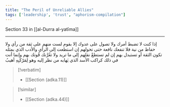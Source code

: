 ```yaml
---
title: "The Peril of Unreliable Allies"
tags: ['leadership', 'trust', "aphorism-compilation"]
---
```


 Section 33 in [[al-Durra al-yatīma]]

---
إذا كنت لا تضبط أمرك ولا تصول على عدوك إلا بقوم لست منهم على ثقة من رأي ولا حفاظ من نية فلا تنفعك نافعة حتى تحولهم إن استطعت إلى الرأي والأدب الذي بمثله تكون الثقة أو تستبدل بهم إن لم تستطعْ نقلهم إلى ما تريد ولا تغُرَّنك قُوتك بهم وإنما أنت في ذلك كراكب الأسد الذي يَهابه من نظر إليه وهو لِمَرْكَبِهِ أهيبُ

> [!verbatim]
> - [[Section (adka.11)]]

> [!similar]
> - [[Section (adka.44)]]
